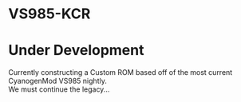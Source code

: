# VS985-KCR

<h1>Under Development</h1>
<p>Currently constructing a Custom ROM based off of the most current CyanogenMod VS985 nightly. <br/>
We must continue the legacy...</p>
